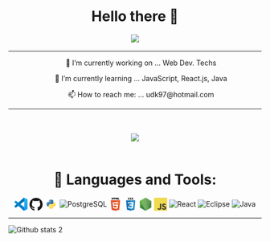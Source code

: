 <h1 align = "center">  Hello there 👋 </h1>
  <div align="center">
  <img  src="https://media.giphy.com/media/Cu0Iqwal4cPyU/giphy.gif" />
  </div>

<hr>

<div align="center"> 
<ul> 🔭 I’m currently working on ... Web Dev. Techs </ul>
<ul> 🌱 I’m currently learning ... JavaScript, React.js, Java </ul>
<ul> 📫 How to reach me: ... udk97@hotmail.com </ul>
</div>

<hr>

<br> 

<br>
<div  align="center">
<a  href="https://github.com/UlasDoruk/github-profile-views-counter">
    <img src="https://komarev.com/ghpvc/?username=UlasDoruk&style=for-the-badge">
</a>
 </div>
<br>

<div  align="center">
  <h1>  🔧 Languages and Tools: </h1>

<img align="center" alt="Visual Studio Code" width="26px" src="https://raw.githubusercontent.com/github/explore/80688e429a7d4ef2fca1e82350fe8e3517d3494d/topics/visual-studio-code/visual-studio-code.png" />
<img align="center" alt="GitHub" width="26px" src="https://raw.githubusercontent.com/github/explore/78df643247d429f6cc873026c0622819ad797942/topics/github/github.png" />
<img align="center" alt="Python" width="26px" src="https://raw.githubusercontent.com/github/explore/cebd63002168a05a6a642f309227eefeccd92950/topics/python/python.png" />
<img align="center" alt="PostgreSQL" width="26px" src="https://user-images.githubusercontent.com/24623425/36042969-f87531d4-0d8a-11e8-9dee-e87ab8c6a9e3.png" />
<img align="center" alt="HTML" width="26px" src="https://raw.githubusercontent.com/github/explore/cebd63002168a05a6a642f309227eefeccd92950/topics/html/html.png" />
<img align="center" alt="CSS" width="26px" src="https://raw.githubusercontent.com/github/explore/cebd63002168a05a6a642f309227eefeccd92950/topics/css/css.png" />
<img align="center" alt="Node.js" width="26px" src="https://raw.githubusercontent.com/github/explore/cebd63002168a05a6a642f309227eefeccd92950/topics/nodejs/nodejs.png" />
<img align="center" alt="JavaScript" width="26px" src="https://raw.githubusercontent.com/voodootikigod/logo.js/master/js.png" />
<img align="center" alt="React" width="26px" src="https://external-content.duckduckgo.com/iu/?u=https%3A%2F%2Fnickroberts.ninja%2Fwp-content%2Fuploads%2F2017%2F07%2Freact.jpg&f=1&nofb=1" />
<img align="center" alt="Eclipse" width="26px" src="https://user-images.githubusercontent.com/11943860/46922529-b28cdc80-cfe0-11e8-9aec-0091161d3599.png" />
<img align="center" alt="Java" width="26px" src="https://upload.wikimedia.org/wikipedia/en/thumb/3/30/Java_programming_language_logo.svg/300px-Java_programming_language_logo.svg.png" />
<br> 
</div>

<hr>

![Github stats 2](https://github-readme-stats.vercel.app/api?username=UlasDoruk&show_icons=true&theme=radical)
